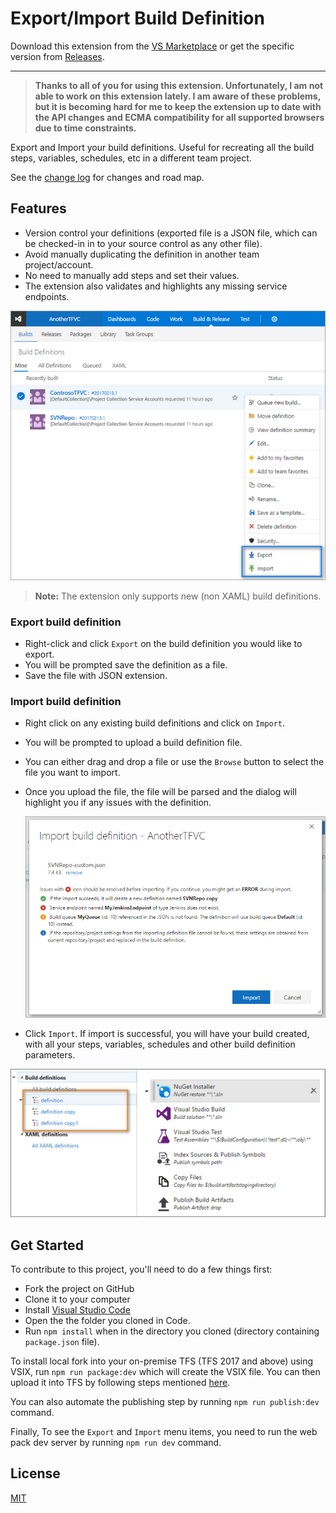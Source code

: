 # Export/Import Build Definition

Download this extension from the [VS Marketplace](http://bit.ly/exportimportbuild) or get the specific version from [Releases](https://github.com/onlyutkarsh/ExportImportBuildDefinition/releases).

---------------------------------------

> **Thanks to all of you for using this extension. Unfortunately, I am not able to work on this extension lately. I am aware of these problems, but it is becoming hard for me to keep the extension up to date with the API changes and ECMA compatibility for all supported browsers due to time constraints.**

Export and Import your build definitions. Useful for recreating all the build steps, variables, schedules, etc in a different team project.

See the [change log](.github/CHANGELOG.md) for changes and road map.

## Features 
- Version control your definitions (exported file is a JSON file, which can be checked-in in to your source control as any other file). 
- Avoid manually duplicating the definition in another team project/account.
- No need to manually add steps and set their values.
- The extension also validates and highlights any missing service endpoints.

![Context Menu](screenshots/context-menu-new.png)

> **Note:** The extension only supports new (non XAML) build definitions.

### Export build definition ###

- Right-click and click `Export` on the build definition you would like to export.
- You will be prompted save the definition as a file.
- Save the file with JSON extension.

### Import build definition ###

- Right click on any existing build definitions and click on `Import`.
- You will be prompted to upload a build definition file.
- You can either drag and drop a file or use the `Browse` button to select the file you want to import.
- Once you upload the file, the file will be parsed and the dialog will highlight you if any issues with the definition.

  ![Import Dialog](screenshots/import-dialog.png)

- Click `Import`. If import is successful, you will have your build created, with all your steps, variables, schedules and other build definition parameters.

![DefinitionCopy](screenshots/definition.png)

## Get Started ##

To contribute to this project, you'll need to do a few things first:

- Fork the project on GitHub
- Clone it to your computer
- Install [Visual Studio Code](http://code.visualstudio.com/)
- Open the the folder you cloned in Code.
- Run `npm install` when in the directory you cloned (directory containing `package.json` file).

To install local fork into your on-premise TFS (TFS 2017 and above) using VSIX, run `npm run package:dev` which will create the VSIX file. You can then upload it into TFS by following steps mentioned [here](https://www.visualstudio.com/en-us/docs/marketplace/get-tfs-extensions).

You can also automate the publishing step by running `npm run publish:dev` command.

Finally, To see the `Export` and `Import` menu items, you need to run the web pack dev server by running `npm run dev` command.

## License
[MIT](LICENSE.txt)
